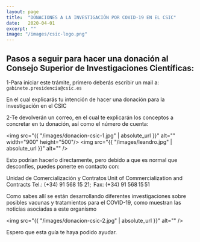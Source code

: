 ```yaml
---
layout: page
title:  "DONACIONES A LA INVESTIGACIÓN POR COVID-19 EN EL CSIC"
date:   2020-04-01
excerpt: ""
image: "/images/csic-logo.png"
---
```


## Pasos a seguir para hacer una donación al Consejo Superior de Investigaciones Científicas:

1-Para iniciar este trámite, primero deberás escribir un mail a:
```gabinete.presidencia@csic.es```

En el cual explicarás tu intención de hacer una donación para la investigación en el CSIC

2-Te devolverán un correo, en el cual te explicarán los conceptos a concretar en tu donación, así como el número de cuenta:

<span class="image"><img src="{{ "/images/donacion-csic-1.jpg" | absolute_url }}" alt="" width="900" height="500"/></span>
<span class="image default"><img src="{{ "/images/leandro.jpg" | absolute_url }}" alt="" /></span>

Esto podrían hacerlo directamente, pero debido a que es normal que desconfíes, puedes ponerte en contacto con:

Unidad de Comercialización y Contratos Unit of Commercialization and Contracts
Tel.: (+34) 91 568 15 21;  Fax: (+34) 91 568 15 51 

Como sabes allí se están desarrollando diferentes investigaciones sobre posibles vacunas y tratamientos para el COVID-19, como muestran las noticias asociadas a este organismo

<span class="image"><img src="{{ "/images/donacion-csic-2.jpg" | absolute_url }}" alt="" /></span>

Espero que esta guía te haya podido ayudar.
